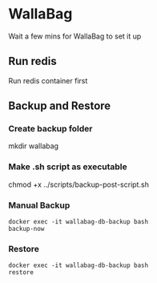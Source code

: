 # WallaBag

Wait a few mins for WallaBag to set it up

## Run redis

Run redis container first

## Backup and Restore

### Create backup folder

mkdir wallabag

### Make .sh script as executable

chmod +x ../scripts/backup-post-script.sh

### Manual Backup

<!-- https://github.com/tiredofit/docker-db-backup -->

```
docker exec -it wallabag-db-backup bash
backup-now
```

### Restore

```
docker exec -it wallabag-db-backup bash
restore
```
